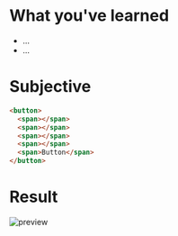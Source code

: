 # What you've learned

- ...
- ...

# Subjective

```html
<button>
  <span></span>
  <span></span>
  <span></span>
  <span></span>
  <span>Button</span>
</button>
```

# Result

![preview](./image.png)
